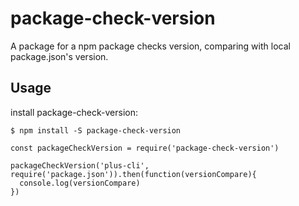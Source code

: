 # package-check-version
A package for a npm package checks version, comparing with local package.json's version.

## Usage

install package-check-version:
```
$ npm install -S package-check-version
```

```
const packageCheckVersion = require('package-check-version')

packageCheckVersion('plus-cli', require('package.json')).then(function(versionCompare){
  console.log(versionCompare)
})

```